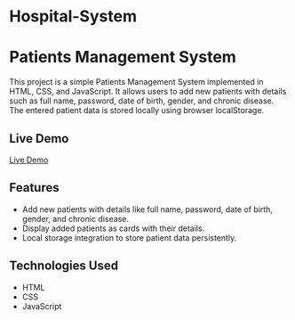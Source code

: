 # Hospital-System

# Patients Management System

This project is a simple Patients Management System implemented in HTML, CSS, and JavaScript. It allows users to add new patients with details such as full name, password, date of birth, gender, and chronic disease. The entered patient data is stored locally using browser localStorage.

## Live Demo

[Live Demo](https://abedalmajed.github.io/Hospital-System/) 


## Features

- Add new patients with details like full name, password, date of birth, gender, and chronic disease.
- Display added patients as cards with their details.
- Local storage integration to store patient data persistently.

## Technologies Used

- HTML
- CSS
- JavaScript
